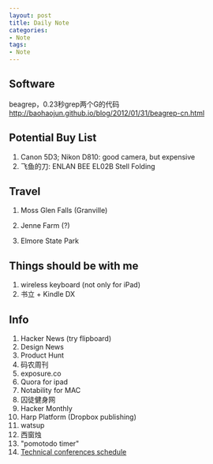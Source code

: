 ```yaml
---
layout: post
title: Daily Note
categories:
- Note
tags:
- Note
---
```


## Software
beagrep，0.23秒grep两个G的代码 <http://baohaojun.github.io/blog/2012/01/31/beagrep-cn.html>

## Potential Buy List
1. Canon 5D3; Nikon D810: good camera, but expensive
2. 飞鱼的刀: ENLAN BEE EL02B Stell Folding

## Travel

1. Moss Glen Falls (Granville)

2. Jenne Farm (?)

3. Elmore State Park

## Things should be with me
1. wireless keyboard (not only for iPad)
2. 书立 + Kindle DX

## Info

1. Hacker News (try flipboard)
2. Design News
3. Product Hunt
4. 码农周刊
5. exposure.co
6. Quora for ipad
7. Notability for MAC
8. 囚徒健身网
9. Hacker Monthly
10. Harp Platform (Dropbox publishing)
11. watsup
12. 西窗烛
13. "pomotodo timer"
14.  [Technical conferences schedule](http://confsearch.ethz.ch/confsearch/faces/pages/staticresults.jsp?query=%20SIGCOMM%20SIGMETRICS%20CONEXT%20MOBICOM%20MOBISYS%20USENIX%20NSDI%20WWW%20IMC%20MOBIHOC%20INFOCOM%20ICNP%20ICDCS%20SENSYS%20SECON%20MIDDLEWARE%20SOCC%20VEE%20IPDPS%20IWQOS%20NETWORKING%20PAM%20&graphicView=1&sortMode=1)




